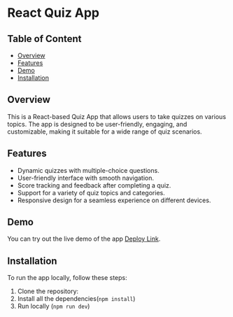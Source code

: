 # React Quiz App

## Table of Content

- [Overview](#overview)
- [Features](#features)
- [Demo](#demo)
- [Installation](#installation)

## Overview

This is a React-based Quiz App that allows users to take quizzes on various topics. The app is designed to be user-friendly, engaging, and customizable, making it suitable for a wide range of quiz scenarios.

## Features

- Dynamic quizzes with multiple-choice questions.
- User-friendly interface with smooth navigation.
- Score tracking and feedback after completing a quiz.
- Support for a variety of quiz topics and categories.
- Responsive design for a seamless experience on different devices.

## Demo

You can try out the live demo of the app [Deploy Link](quiz-app-tau-three-76.vercel.app).

## Installation

To run the app locally, follow these steps:

1. Clone the repository:
2. Install all the dependencies(`npm install`)
3. Run locally (`npm run dev`)